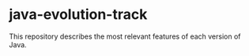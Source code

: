 # java-evolution-track
This repository describes the most relevant features of each version of Java.
